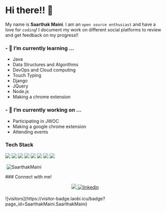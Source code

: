# Hi there!! 👋
My name is **Saarthak Maini**. I am an `open source enthusiast` and have a love for `coding`! I document my work on different social platforms to review and get feedback on my progress!!
### - 🌱 I’m currently learning ...
* Java
* Data Structures and Algorithms
* DevOps and Cloud computing
* Touch Typing
* Django
* JQuery
* Node.js
* Making a chrome extension

### - 🔭 I’m currently working on ...
* Participating in JWOC
* Making a google chrome extension
* Attending events


### Tech Stack


<p align="left"><img src="https://img.shields.io/badge/Python-3776AB?style=for-the-badge&logo=python&logoColor=purple"/> 
  <img src="https://img.shields.io/badge/HTML-239120?style=for-the-badge&logo=html5&logoColor=white"/>
  <img src="https://img.shields.io/badge/CSS-239120?&style=for-the-badge&logo=css3&logoColor=white"/>
  <img src="https://img.shields.io/badge/JavaScript-F7DF1E?style=for-the-badge&logo=javascript&logoColor=black"/> 
  <img src="https://img.shields.io/badge/Markdown-000000?style=for-the-badge&logo=markdown&logoColor=white"/>  
  <img src="https://img.shields.io/badge/Bootstrap-563D7C?style=for-the-badge&logo=bootstrap&logoColor=white"/>  
  <img src="https://img.shields.io/badge/MySQL-00000F?style=for-the-badge&logo=mysql&logoColor=white"/> 
  <img src="https://img.shields.io/badge/SQLite-07405E?style=for-the-badge&logo=sqlite&logoColor=white"/> 
</p>

<p>&nbsp;<img align="center" src="https://github-readme-stats.vercel.app/api?username=SaarthakMaini&show_icons=true" alt="SaarthakMaini" /></p>
###  Connect with me!
<p align="center">
  <a href="https://twitter.com/SaarthakMaini">
    <img src="https://img.shields.io/twitter/follow/SaarthakMaini?label=Twitter&logo=twitter&style=for-the-badge&color=blue" />
  </a>
<a href="https://www.linkedin.com/in/saarthak-maini-74849222a/" target="_blank">
<img src=https://img.shields.io/badge/linkedin-%231E77B5.svg?&style=for-the-badge&logo=linkedin&logoColor=white alt=linkedin style="margin-bottom: 5px;" />
</a></p>
![visitors](https://visitor-badge.laobi.icu/badge?page_id=SaarthakMaini.SaarthakMaini)

<!--
**SaarthakMaini/SaarthakMaini** is a ✨ _special_ ✨ repository because its `README.md` (this file) appears on your GitHub profile.

Here are some ideas to get you started:

- 🔭 I’m currently working on ...
- 🌱 I’m currently learning ...
- 👯 I’m looking to collaborate on ...
- 🤔 I’m looking for help with ...
- 💬 Ask me about ...
- 📫 How to reach me: ...
- 😄 Pronouns: ...
- ⚡ Fun fact: ...
-->
